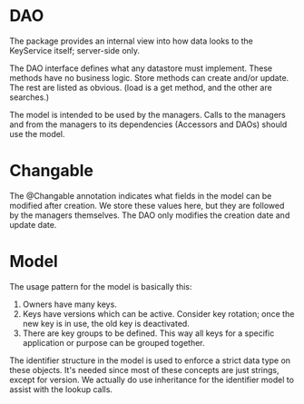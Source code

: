 # DAO

The package provides an internal view into how data looks to the KeyService
itself; server-side only.

The DAO interface defines what any datastore must implement. These methods
have no business logic. Store methods can create and/or update. The rest are
listed as obvious. (load is a get method, and the other are searches.)

The model is intended to be used by the managers. Calls to the managers and from the
managers to its dependencies (Accessors and DAOs) should use the model.

# Changable

The @Changable annotation indicates what fields in the model can be
modified after creation. We store these values here, but they are followed
by the managers themselves. The DAO only modifies the creation date and update date.

# Model

The usage pattern for the model is basically this:

1. Owners have many keys.
2. Keys have versions which can be active. Consider key rotation; once the new key is in
   use, the old key is deactivated.
3. There are key groups to be defined. This way all keys for a specific application or purpose
   can be grouped together.

The identifier structure in the model is used to enforce a strict data type on these objects.
It's needed since most of these concepts are just strings, except for version.
We actually do use inheritance for the identifier model to assist with the lookup calls.

